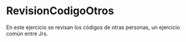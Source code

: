 # RevisionCodigoOtros
En este ejercicio se revisan los códigos de otras personas, un ejercicio común entre Jrs.
